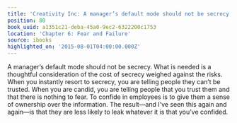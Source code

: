 ```yaml
---
title: 'Creativity Inc: A manager’s default mode should not be secrecy. What is need…'
position: 80
book_uuid: a1351c21-deba-45a0-9ec2-6322200c1753
location: 'Chapter 6: Fear and Failure'
source: ibooks
highlighted_on: '2015-08-01T04:00:00.000Z'
---
```


A manager’s default mode should not be secrecy. What is needed is a thoughtful consideration of the cost of secrecy weighed against the risks. When you instantly resort to secrecy, you are telling people they can’t be trusted. When you are candid, you are telling people that you trust them and that there is nothing to fear. To confide in employees is to give them a sense of ownership over the information. The result—and I’ve seen this again and again—is that they are less likely to leak whatever it is that you’ve confided.
